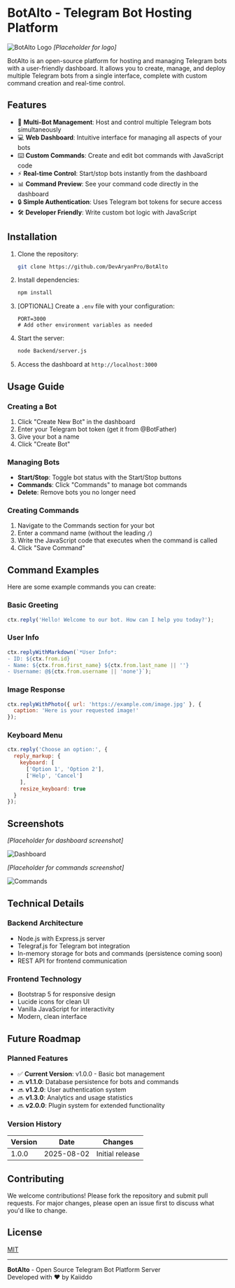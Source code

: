 # BotAlto - Telegram Bot Hosting Platform

![BotAlto Logo](https://raw.githubusercontent.com/DevAryanPro/BotAlto-Telegram-Bot-Builder/refs/heads/main/Images/photo_2025-08-02_15-44-07.jpg) *[Placeholder for logo]*

BotAlto is an open-source platform for hosting and managing Telegram bots with a user-friendly dashboard. It allows you to create, manage, and deploy multiple Telegram bots from a single interface, complete with custom command creation and real-time control.

## Features

- 🚀 **Multi-Bot Management**: Host and control multiple Telegram bots simultaneously
- 💻 **Web Dashboard**: Intuitive interface for managing all aspects of your bots
- ⌨️ **Custom Commands**: Create and edit bot commands with JavaScript code
- ⚡ **Real-time Control**: Start/stop bots instantly from the dashboard
- 📊 **Command Preview**: See your command code directly in the dashboard
- 🔒 **Simple Authentication**: Uses Telegram bot tokens for secure access
- 🛠️ **Developer Friendly**: Write custom bot logic with JavaScript

## Installation

1. Clone the repository:
   ```bash
   git clone https://github.com/DevAryanPro/BotAlto
   ```

2. Install dependencies:
   ```bash
   npm install
   ```

3. [OPTIONAL] Create a `.env` file with your configuration:
   ```env
   PORT=3000
   # Add other environment variables as needed
   ```

4. Start the server:
   ```bash
   node Backend/server.js
   ```

5. Access the dashboard at `http://localhost:3000`

## Usage Guide

### Creating a Bot
1. Click "Create New Bot" in the dashboard
2. Enter your Telegram bot token (get it from @BotFather)
3. Give your bot a name
4. Click "Create Bot"

### Managing Bots
- **Start/Stop**: Toggle bot status with the Start/Stop buttons
- **Commands**: Click "Commands" to manage bot commands
- **Delete**: Remove bots you no longer need

### Creating Commands
1. Navigate to the Commands section for your bot
2. Enter a command name (without the leading `/`)
3. Write the JavaScript code that executes when the command is called
4. Click "Save Command"

## Command Examples

Here are some example commands you can create:

### Basic Greeting
```javascript
ctx.reply('Hello! Welcome to our bot. How can I help you today?');
```

### User Info
```javascript
ctx.replyWithMarkdown(`*User Info*:
- ID: ${ctx.from.id}
- Name: ${ctx.from.first_name} ${ctx.from.last_name || ''}
- Username: @${ctx.from.username || 'none'}`);
```

### Image Response
```javascript
ctx.replyWithPhoto({ url: 'https://example.com/image.jpg' }, {
  caption: 'Here is your requested image!'
});
```

### Keyboard Menu
```javascript
ctx.reply('Choose an option:', {
  reply_markup: {
    keyboard: [
      ['Option 1', 'Option 2'],
      ['Help', 'Cancel']
    ],
    resize_keyboard: true
  }
});
```

## Screenshots

*[Placeholder for dashboard screenshot]*

![Dashboard](https://raw.githubusercontent.com/DevAryanPro/BotAlto-Telegram-Bot-Builder/refs/heads/main/Images/Screenshot%20(23).png)

*[Placeholder for commands screenshot]*

![Commands](https://raw.githubusercontent.com/DevAryanPro/BotAlto-Telegram-Bot-Builder/refs/heads/main/Images/Screenshot%20(22).png)

## Technical Details

### Backend Architecture
- Node.js with Express.js server
- Telegraf.js for Telegram bot integration
- In-memory storage for bots and commands (persistence coming soon)
- REST API for frontend communication

### Frontend Technology
- Bootstrap 5 for responsive design
- Lucide icons for clean UI
- Vanilla JavaScript for interactivity
- Modern, clean interface

## Future Roadmap

### Planned Features
- ✅ **Current Version**: v1.0.0 - Basic bot management
- 🔜 **v1.1.0**: Database persistence for bots and commands
- 🔜 **v1.2.0**: User authentication system
- 🔜 **v1.3.0**: Analytics and usage statistics
- 🔜 **v2.0.0**: Plugin system for extended functionality

### Version History
| Version | Date       | Changes                     |
|---------|------------|-----------------------------|
| 1.0.0   | 2025-08-02 | Initial release             |

## Contributing

We welcome contributions! Please fork the repository and submit pull requests. For major changes, please open an issue first to discuss what you'd like to change.

## License

[MIT](https://choosealicense.com/licenses/mit/)

---

**BotAlto** - Open Source Telegram Bot Platform Server  
Developed with ❤️ by Kaiiddo
